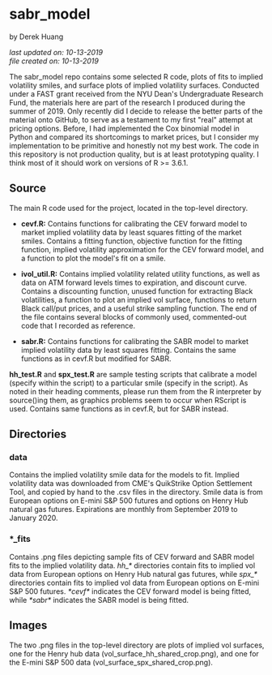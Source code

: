 # sabr_model

by Derek Huang

_last updated on: 10-13-2019_  
_file created on: 10-13-2019_

The sabr_model repo contains some selected R code, plots of fits to implied volatility smiles, and surface plots of implied volatility surfaces. Conducted under a FAST grant received from the NYU Dean's Undergraduate Research Fund, the materials here are part of the research I produced during the summer of 2019. Only recently did I decide to release the better parts of the material onto GitHub, to serve as a testament to my first "real" attempt at pricing options. Before, I had implemented the Cox binomial model in Python and compared its shortcomings to market prices, but I consider my implementation to be primitive and honestly not my best work. The code in this repository is not production quality, but is at least prototyping quality. I think most of it should work on versions of R >= 3.6.1.

## Source

The main R code used for the project, located in the top-level directory.

* __cevf.R:__ Contains functions for calibrating the CEV forward model to market implied volatility data by least squares fitting of the market smiles. Contains a fitting function, objective function for the fitting function, implied volatility approximation for the CEV forward model, and a function to plot the model's fit on a smile.

* __ivol_util.R:__ Contains implied volatility related utility functions, as well as data on ATM forward levels times to expiration, and discount curve. Contains a discounting function, unused function for extracting Black volatilities, a function to plot an implied vol surface, functions to return Black call/put prices, and a useful strike sampling function. The end of the file contains several blocks of commonly used, commented-out code that I recorded as reference.

* __sabr.R:__ Contains functions for calibrating the SABR model to market implied volatility data by least squares fitting. Contains the same functions as in cevf.R but modified for SABR.

__hh_test.R__ and __spx_test.R__ are sample testing scripts that calibrate a model (specify within the script) to a particular smile (specify in the script). As noted in their heading comments, please run them from the R interpreter by source()ing them, as graphics problems seem to occur when RScript is used. Contains same functions as in cevf.R, but for SABR instead.

## Directories

### data

Contains the implied volatility smile data for the models to fit. Implied volatility data  was downloaded from CME's QuikStrike Option Settlement Tool, and copied by hand to the .csv files in the directory. Smile data is from European options on E-mini S&P 500 futures and options on Henry Hub natural gas futures. Expirations are monthly from September 2019 to January 2020.

### \*\_fits

Contains .png files depicting sample fits of CEV forward and SABR model fits to the implied volatility data. _hh\_\*_ directories contain fits to implied vol data from European options on Henry Hub natural gas futures, while _spx\_\*_ directories contain fits to implied vol data from European options on E-mini S&P 500 futures. _\*cevf\*_ indicates the CEV forward model is being fitted, while _\*sabr\*_ indicates the SABR model is being fitted.

## Images

The two .png files in the top-level directory are plots of implied vol surfaces, one for the Henry hub data (vol\_surface\_hh\_shared\_crop.png), and one for the E-mini S&P 500 data (vol\_surface\_spx\_shared_crop.png). 